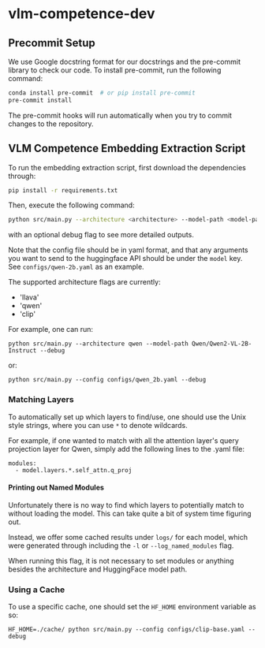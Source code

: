 # vlm-competence-dev

## Precommit Setup
We use Google docstring format for our docstrings and the pre-commit library to check our code. To install pre-commit, run the following command:

```bash
conda install pre-commit  # or pip install pre-commit
pre-commit install
```

The pre-commit hooks will run automatically when you try to commit changes to the repository.

## VLM Competence Embedding Extraction Script
To run the embedding extraction script, first download the dependencies through:
```bash
pip install -r requirements.txt
```

Then, execute the following command:
```bash
python src/main.py --architecture <architecture> --model-path <model-path> --debug --config <config-file-path> --input-dir <input-dir> --output-dir <output-dir>
```
with an optional debug flag to see more detailed outputs.

Note that the config file should be in yaml format, and that any arguments you want to send to the huggingface API should be under the `model` key. See `configs/qwen-2b.yaml` as an example.

The supported architecture flags are currently:
- 'llava'
- 'qwen'
- 'clip'

For example, one can run:
```base
python src/main.py --architecture qwen --model-path Qwen/Qwen2-VL-2B-Instruct --debug
```
or:
```base
python src/main.py --config configs/qwen_2b.yaml --debug
```

### Matching Layers
To automatically set up which layers to find/use, one should use the Unix style strings, where you can use `*` to denote wildcards.

For example, if one wanted to match with all the attention layer's query projection layer for Qwen, simply add the following lines to the .yaml file:
```
modules:
  - model.layers.*.self_attn.q_proj
```

#### Printing out Named Modules
Unfortunately there is no way to find which layers to potentially match to without loading the model. This can take quite a bit of system time figuring out.

Instead, we offer some cached results under `logs/` for each model, which were generated through including the `-l` or `--log_named_modules` flag.

When running this flag, it is not necessary to set modules or anything besides the architecture and HuggingFace model path.

### Using a Cache
To use a specific cache, one should set the `HF_HOME` environment variable as so:
```
HF_HOME=./cache/ python src/main.py --config configs/clip-base.yaml --debug
```
